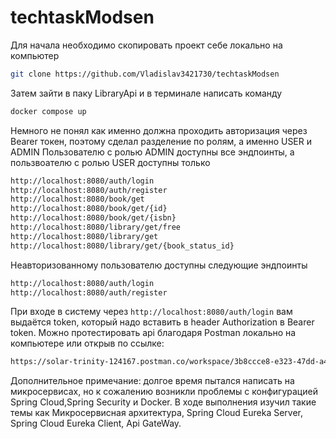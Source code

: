 # techtaskModsen 
Для начала необходимо скопировать проект себе локально на компьютер<br>
```bash
git clone https://github.com/Vladislav3421730/techtaskModsen
```
Затем зайти в паку LibraryApi и в терминале написать команду<br>
```bash
docker compose up
```
Немного не понял как именно должна проходить авторизация через Bearer токен, поэтому сделал разделение по ролям, а именно USER и ADMIN
Пользователю с ролью ADMIN доступны все эндпоинты, а пользвоателю с ролью USER доступны только <br>
```bash
http://localhost:8080/auth/login
http://localhost:8080/auth/register
http://localhost:8080/book/get
http://localhost:8080/book/get/{id}
http://localhost:8080/book/get/{isbn}
http://localhost:8080/library/get/free
http://localhost:8080/library/get
http://localhost:8080/library/get/{book_status_id}
```
Неавторизованному пользователю доступны следующие эндпоинты<br>
```bash
http://localhost:8080/auth/login
http://localhost:8080/auth/register
```
При входе в систему через ```http://localhost:8080/auth/login``` вам выдаётся token, который надо вставить в header Authorization в Bearer token.
Можно протестировать api благодаря Postman локально на компьютере или открыв по ссылке:<br>
```bash
https://solar-trinity-124167.postman.co/workspace/3b8ccce8-e323-47dd-a41b-98d3d65f7c8b/collection/29171033-f2a03f26-03ee-4881-9758-d37fa832767b?action=share&source=collection_link&creator=29171033
```
Дополнительное примечание: долгое время пытался написать на микросервисах, но к сожалению возникли проблемы с конфигурацией Spring Cloud,Spring Security и Docker. 
В ходе выполнения изучил такие темы как Микросервисная архитектура, Spring Cloud Eureka Server, Spring Cloud Eureka Client, Api GateWay.
